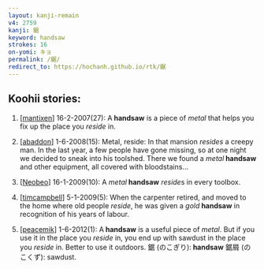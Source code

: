 ```yaml
---
layout: kanji-remain
v4: 2759
kanji: 鋸
keyword: handsaw
strokes: 16
on-yomi: キョ
permalink: /鋸/
redirect_to: https://hochanh.github.io/rtk/鋸
---
```


## Koohii stories: 

1) [<a href="http://kanji.koohii.com/profile/mantixen">mantixen</a>] 16-2-2007(27): A<strong> handsaw</strong> is a piece of <em>metal</em> that helps you fix up the place you <em>reside</em> in.

2) [<a href="http://kanji.koohii.com/profile/abaddon">abaddon</a>] 1-6-2008(15): Metal, reside: In that mansion <em>resides</em> a creepy man. In the last year, a few people have gone missing, so at one night we decided to sneak into his toolshed. There we found a <em>metal</em><strong> handsaw</strong> and other equipment, all covered with bloodstains...

3) [<a href="http://kanji.koohii.com/profile/Neobeo">Neobeo</a>] 16-1-2009(10): A <em>metal</em><strong> handsaw</strong> <em>reside</em>s in every toolbox.

4) [<a href="http://kanji.koohii.com/profile/timcampbell">timcampbell</a>] 5-1-2009(5): When the carpenter retired, and moved to the home where old people <em>reside</em>, he was given a <em>gold</em><strong> handsaw</strong> in recognition of his years of labour.

5) [<a href="http://kanji.koohii.com/profile/peacemik">peacemik</a>] 1-6-2012(1): A<strong> handsaw</strong> is a useful piece of <em>metal</em>. But if you use it in the place you <em>reside</em> in, you end up with sawdust in the place you <em>reside</em> in. Better to use it outdoors. 鋸 (のこぎり):<strong> handsaw</strong> 鋸屑 (のこくず): sawdust.

